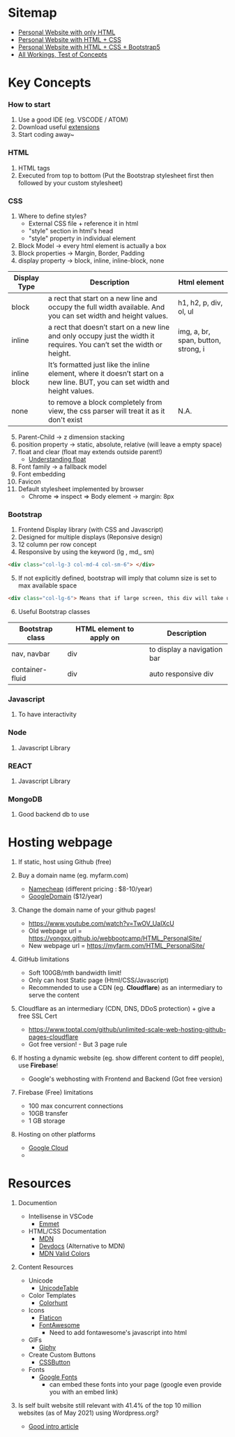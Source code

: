 # Sitemap
- [Personal Website with only HTML](https://vongxx.github.io/webbootcamp/HTML_PersonalSite/)
- [Personal Website with HTML + CSS](https://vongxx.github.io/webbootcamp/HTML_CSS_PersonalSite/)
- [Personal Website with HTML + CSS + Bootstrap5](https://vongxx.github.io/webbootcamp/HTML_CSS_Bootstrap_PersonalSite/)
- [All Workings, Test of Concepts](https://vongxx.github.io/webbootcamp/TestConcepts/)

# Key Concepts

### How to start
1. Use a good IDE (eg. VSCODE / ATOM)
2. Download useful [extensions](https://docs.google.com/document/d/e/2PACX-1vQDcdmrkjNPlOSeqS-v99P-57h5f7Yo3pszkko1sN6OtIVlNBFgTyeTX3A1mDSOdw1Ugb1l5o0NVy-a/pub)
3. Start coding away~

### HTML
1. HTML tags
2. Executed from top to bottom (Put the Bootstrap stylesheet first then followed by your custom stylesheet)

### CSS
1. Where to define styles? 
    - External CSS file + reference it in html
    - "style" section in html's head
    - "style" property in individual element
2. Block Model -> every html element is actually a box
3. Block properties -> Margin, Border, Padding
4. display property -> block, inline, inline-block, none

| Display Type | Description | Html element |
| ------ | ------ |  ------ |
| block | a rect that start on a new line and occupy the full width available. And you can set width and height values. | h1, h2, p, div, ol, ul  | 
| inline | a rect that doesn’t start on a new line and only occupy just the width it requires. You can’t set the width or height.   | img, a, br, span, button, strong, i |
| inline block | It’s formatted just like the inline element, where it doesn’t start on a new line. BUT, you can set width and height values. |  |
| none | to remove a block completely from view, the css parser will treat it as it don't exist | N.A. |

5. Parent-Child -> z dimension stacking
6. position property -> static, absolute, relative (will leave a empty space)
7. float and clear (float may extends outside parent!)
   - [Understanding float](https://css-tricks.com/almanac/properties/f/float/)
6. Font family -> a fallback model
7. Font embedding
8. Favicon 
9. Default stylesheet implemented by browser
    - Chrome => inspect => Body element -> margin: 8px

### Bootstrap 
1. Frontend Display library (with CSS and Javascript)
2. Designed for multiple displays (Reponsive design)
3. 12 column per row concept
4. Responsive by using the keyword (lg , md,, sm) 
```html
<div class="col-lg-3 col-md-4 col-sm-6"> </div>
```
5. If not explicitly defined, bootstrap will imply that column size is set to max available space
```html
<div class="col-lg-6"> Means that if large screen, this div will take up 0.5 of the screen, if smaller screen, will take up entire row </div>
```
6. Useful Bootstrap classes

| Bootstrap class | HTML element to apply on | Description |
| ------ | ------ | ------ | 
| nav, navbar | div | to display a navigation bar |
| container-fluid | div | auto responsive div |

### Javascript
1. To have interactivity

### Node
1. Javascript Library

### REACT
1. Javascript Library

### MongoDB
1. Good backend db to use

# Hosting webpage
1. If static, host using Github (free)
   
2. Buy a domain name (eg. myfarm.com)
    - [Namecheap](https://namecheap.com) (different pricing : $8-10/year)
    - [GoogleDomain](https://domains.google/intl/en_sg) ($12/year)

3. Change the domain name of your github pages!
    - https://www.youtube.com/watch?v=TwOV_UaIXcU
    - Old webpage url = https://vongxx.github.io/webbootcamp/HTML_PersonalSite/
    - New webpage url = https://myfarm.com/HTML_PersonalSite/

4. GitHub limitations
    - Soft 100GB/mth bandwidth limit! 
    - Only can host Static page (Html/CSS/Javascript) 
    - Recommended to use a CDN (eg. **Cloudflare**) as an intermediary to serve the content

5. Cloudflare as an intermediary (CDN, DNS, DDoS protection) + give a free SSL Cert 
    - https://www.toptal.com/github/unlimited-scale-web-hosting-github-pages-cloudflare
    - Got free version! - But 3 page rule

6. If hosting a dynamic website (eg. show different content to diff people), use **Firebase**!
    - Google's webhosting with Frontend and Backend (Got free version)

7. Firebase (Free) limitations 
    - 100 max concurrent connections
    - 10GB transfer
    - 1 GB storage

8. Hosting on other platforms
    - [Google Cloud](https://codelabs.developers.google.com/codelabs/cloud-webapp-hosting-gcs#0)
    -  

# Resources

1. Documention
    - Intellisense in VSCode 
        - [Emmet](https://docs.emmet.io)
    - HTML/CSS Documentation 
        - [MDN](https://developer.mozilla.org/en-US/)
        - [Devdocs](https://devdocs.io/) (Alternative to MDN)
        - [MDN Valid Colors](https://developer.mozilla.org/en-US/docs/Web/CSS/color_value)

2. Content Resources
    - Unicode
        - [UnicodeTable](https://unicode-table.com/)
    - Color Templates
        - [Colorhunt](https://colorhunt.co)
    - Icons
        - [Flaticon](https://flaticon.com)
        - [FontAwesome](https://fontawesome.com)
            - Need to add fontawesome's javascript into html
    - GIFs
        - [Giphy](www.giphy.com)
    - Create Custom Buttons
        - [CSSButton](https://cssbuttoncreator.com/)
    - Fonts
        - [Google Fonts](https://fonts.google.com)
            - can embed these fonts into your page (google even provide you with an embed link)


3. Is self built website still relevant with 41.4% of the top 10 million websites (as of May 2021) using Wordpress.org?
    - [Good intro article](https://kinsta.com/knowledgebase/what-is-wordpress/)





